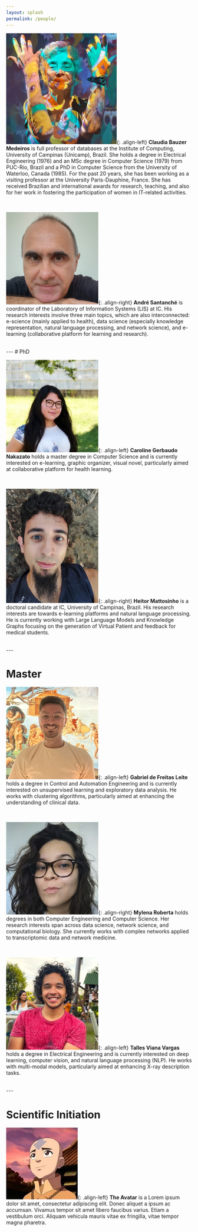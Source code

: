 ```yaml
---
layout: splash
permalink: /people/
---
```


<!-- 
  1. Imagens sejam limitadas a 250px x 250px
 -->

![Claudia Bauzer Medeiros](images/claudia-bauzer-medeiros.jpg){: .align-left} **Claudia Bauzer Medeiros** is full professor of databases at the Institute of Computing, University of Campinas (Unicamp), Brazil. She holds a degree in Electrical Engineering (1976) and an MSc degree in Computer Science (1979) from PUC-Rio, Brazil and a PhD in Computer Science from the University of Waterloo, Canada (1985). For the past 20 years, she has been working as a visiting professor at the University Paris-Dauphine, France. She has received Brazilian and international awards for research, teaching, and also for her work in fostering the participation of women in IT-related activities.

<br clear="all">

![André Santanché](images/andre-santanche.jpg){: .align-right} **André Santanché** is coordinator of the Laboratory of Information Systems (LIS) at IC. His research interests involve three main topics, which are also interconnected: e-science (mainly applied to health), data science (especially knowledge representation, natural language processing, and network science), and e-learning (collaborative platform for learning and research).


<br clear="all">
---
# PhD

![Caroline Gerbaudo Nakazato](images/caroline-gerbaudo-nakazato.jpg){: .align-left} **Caroline Gerbaudo Nakazato** holds a master degree in Computer Science and is currently interested on e-learning, graphic organizer, visual novel, particularly aimed at collaborative platform for health learning.

<br clear="all">

![Heitor Mattosinho](images/heitor-mattosinho.jpg){: .align-right} **Heitor Mattosinho** is a doctoral candidate at IC, University of Campinas, Brazil. His research interests are towards e-learning platforms and natural language processing. He is currently working with Large Language Models and Knowledge Graphs focusing on the generation of Virtual Patient and feedback for medical students.

<br clear="all">
---

# Master

![Gabriel de Freitas Leite](images/Gabriel-Leite.jpeg){: .align-left} **Gabriel de Freitas Leite** holds a degree in Control and Automation Engineering and is currently interested on unsupervised learning and exploratory data analysis. He works with clustering algorithms, particularly aimed at enhancing the understanding of clinical data.

<br clear="all">

![Mylena Roberta](images/mylena-roberta.jpg){: .align-right} **Mylena Roberta** holds degrees in both Computer Engineering and Computer Science. Her research interests span across data science, network science, and computational biology. She currently works with complex networks applied to transcriptomic data and network medicine.

<br clear="all">

![Talles Viana Vargas](images/talles-viana-vargas.jpg){: .align-left} **Talles Viana Vargas** holds a degree in Electrical Engineering and is currently interested on deep learning, computer vision, and natural language processing (NLP). He works with multi-modal models, particularly aimed at enhancing X-ray description tasks.

<br clear="all">
---

# Scientific Initiation

![Lorem Ipsum Person](images/avatar.jpeg){: .align-left} **The Avatar** is a Lorem ipsum dolor sit amet, consectetur adipiscing elit. Donec aliquet a ipsum ac accumsan. Vivamus tempor sit amet libero faucibus varius. Etiam a vestibulum orci. Aliquam vehicula mauris vitae ex fringilla, vitae tempor magna pharetra.